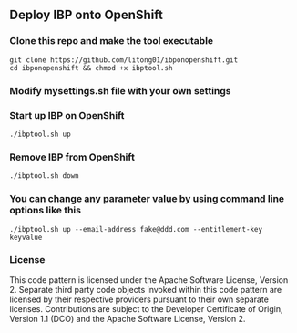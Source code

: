 ## Deploy IBP onto OpenShift

### Clone this repo and make the tool executable

```
git clone https://github.com/litong01/ibponopenshift.git
cd ibponopenshift && chmod +x ibptool.sh 
```

### Modify mysettings.sh file with your own settings

### Start up IBP on OpenShift

```
./ibptool.sh up
```

### Remove IBP from OpenShift
```
./ibptool.sh down
```

### You can change any parameter value by using command line options like this
```
./ibptool.sh up --email-address fake@ddd.com --entitlement-key keyvalue
```

### License
This code pattern is licensed under the Apache Software License, Version 2. Separate third party code objects invoked within this code pattern are licensed by their respective providers pursuant to their own separate licenses. Contributions are subject to the Developer Certificate of Origin, Version 1.1 (DCO) and the Apache Software License, Version 2.
